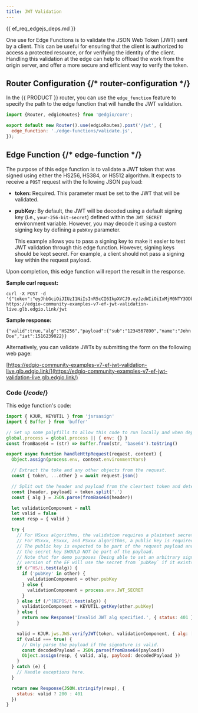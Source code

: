 ```yaml
---
title: JWT Validation
---
```


{{ ef_req_edgejs_deps.md }}

One use for Edge Functions is to validate the JSON Web Token (JWT) sent by a client. This can be useful for ensuring that the client is authorized to access a protected resource, or for verifying the identity of the client. Handling this validation at the edge can help to offload the work from the origin server, and offer a more secure and efficient way to verify the token.

<ExampleButtons
  title="JWT Validation"
  siteUrl="https://edgio-community-examples-v7-ef-jwt-validation-live.glb.edgio.link/"
  repoUrl="https://github.com/edgio-docs/v7-ef-jwt-validation"
/>

## Router Configuration {/* router-configuration */}

In the {{ PRODUCT }} router, you can use the `edge_function` feature to specify the path to the edge function that will handle the JWT validation. 

```js filename="routes.js"
import {Router, edgioRoutes} from '@edgio/core';

export default new Router().use(edgioRoutes).post('/jwt', {
  edge_function: './edge-functions/validate.js',
});
```

## Edge Function {/* edge-function */}

The purpose of this edge function is to validate a JWT token that was signed using either the HS256, HS384, or HS512 algorithm. It expects to receive a `POST` request with the following JSON payload:

-   **token:** Required. This parameter must be set to the JWT that will be validated. 
-   **pubKey:** By default, the JWT will be decoded using a default signing key (i.e., `your-256-bit-secret`) defined within the `JWT_SECRET` environment variable. However, you may decode it using a custom signing key by defining a `pubKey` parameter. 
    <Important>

    This example allows you to pass a signing key to make it easier to test JWT validation through this edge function. However, signing keys should be kept secret. For example, a client should not pass a signing key within the request payload.

    </Important>

Upon completion, this edge function will report the result in the response.

**Sample curl request:**

```
curl -X POST -d '{"token":"eyJhbGciOiJIUzI1NiIsInR5cCI6IkpXVCJ9.eyJzdWIiOiIxMjM0NTY3ODkwIiwibmFtZSI6IkpvaG4gRG9lIiwiaWF0IjoxNTE2MjM5MDIyfQ.SflKxwRJSMeKKF2QT4fwpMeJf36POk6yJV_adQssw5c"}' https://edgio-community-examples-v7-ef-jwt-validation-live.glb.edgio.link/jwt
```

**Sample response:**

`{"valid":true,"alg":"HS256","payload":{"sub":"1234567890","name":"John Doe","iat":1516239022}}`

Alternatively, you can validate JWTs by submitting the form on the following web page:

[https://edgio-community-examples-v7-ef-jwt-validation-live.glb.edgio.link/](https://edgio-community-examples-v7-ef-jwt-validation-live.glb.edgio.link/)

### Code {/*code*/}

This edge function's code:

```js filename="edge-functions/validate.js"
import { KJUR, KEYUTIL } from 'jsrsasign'
import { Buffer } from 'buffer'

// Set up some polyfills to allow this code to run locally and when deployed:
global.process = global.process || { env: {} }
const fromBase64 = (str) => Buffer.from(str, 'base64').toString()

export async function handleHttpRequest(request, context) {
  Object.assign(process.env, context.environmentVars)

  // Extract the toke and any other objects from the request.
  const { token, ...other } = await request.json()

  // Split out the header and payload from the cleartext token and determine the right algorithm to use.
  const [header, payload] = token.split('.')
  const { alg } = JSON.parse(fromBase64(header))

  let validationComponent = null
  let valid = false
  const resp = { valid }

  try {
    // For HSxxx algorithms, the validation requires a plaintext secret key.
    // For RSxxx, ESxxx, and PSxxx algorithms, a public key is required instead.
    // The public key is expected to be part of the request payload and be named pubKey;
    // the secret key SHOULD NOT be part of the payload.
    // Note that for demo purposes (being able to set an arbitrary signing key) this
    // version of the EF will use the secret from `pubKey` if it exists.
    if (/^HS/i.test(alg)) {
      if ('pubKey' in other) {
        validationComponent = other.pubKey
      } else {
        validationComponent = process.env.JWT_SECRET
      }
    } else if (/^[REP]S/i.test(alg)) {
      validationComponent = KEYUTIL.getKey(other.pubKey)
    } else {
      return new Response('Invalid JWT alg specified.', { status: 401 })
    }

    valid = KJUR.jws.JWS.verifyJWT(token, validationComponent, { alg: [alg] })
    if (valid === true) {
      // Only parse the payload if the signature is valid.
      const decodedPayload = JSON.parse(fromBase64(payload))
      Object.assign(resp, { valid, alg, payload: decodedPayload })
    }
  } catch (e) {
    // Handle exceptions here.
  }

  return new Response(JSON.stringify(resp), {
    status: valid ? 200 : 401
  })
}
```